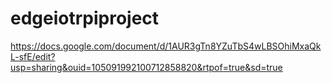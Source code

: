 # edgeiotrpiproject
https://docs.google.com/document/d/1AUR3gTn8YZuTbS4wLBSOhiMxaQkL-sfE/edit?usp=sharing&ouid=105091992100712858820&rtpof=true&sd=true
